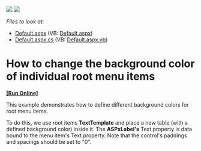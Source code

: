 <!-- default badges list -->
[![](https://img.shields.io/badge/Open_in_DevExpress_Support_Center-FF7200?style=flat-square&logo=DevExpress&logoColor=white)](https://supportcenter.devexpress.com/ticket/details/E1199)
[![](https://img.shields.io/badge/📖_How_to_use_DevExpress_Examples-e9f6fc?style=flat-square)](https://docs.devexpress.com/GeneralInformation/403183)
<!-- default badges end -->
<!-- default file list -->
*Files to look at*:

* [Default.aspx](./CS/WebSite/Default.aspx) (VB: [Default.aspx](./VB/WebSite/Default.aspx))
* [Default.aspx.cs](./CS/WebSite/Default.aspx.cs) (VB: [Default.aspx.vb](./VB/WebSite/Default.aspx.vb))
<!-- default file list end -->
# How to change the background color of individual root menu items
<!-- run online -->
**[[Run Online]](https://codecentral.devexpress.com/e1199/)**
<!-- run online end -->


<p>This example demonstrates how to define different background colors for root menu items. </p><p>To do this, we use root items <strong>TextTemplate</strong> and place a new table (with a defined background color) inside it. The <strong>ASPxLabel's</strong> Text property is data bound to the menu item's Text property. Note that the control's paddings and spacings should be set to "0".</p>

<br/>


